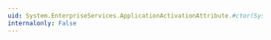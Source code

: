 ```yaml
---
uid: System.EnterpriseServices.ApplicationActivationAttribute.#ctor(System.EnterpriseServices.ActivationOption)
internalonly: False
---
```

